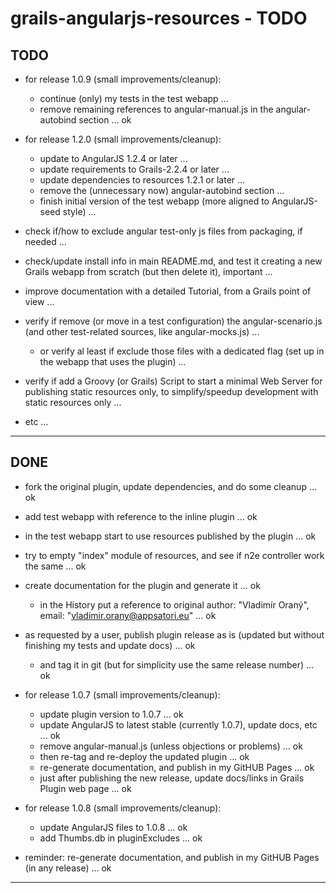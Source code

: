 grails-angularjs-resources - TODO
=================================

TODO
----

- for release 1.0.9 (small improvements/cleanup):
	- continue (only) my tests in the test webapp ...
	- remove remaining references to angular-manual.js in the angular-autobind section ... ok

- for release 1.2.0 (small improvements/cleanup):
	- update to AngularJS 1.2.4 or later ...
	- update requirements to Grails-2.2.4 or later ...
	- update dependencies to resources 1.2.1 or later ...
	- remove the (unnecessary now) angular-autobind section ...
	- finish initial version of the test webapp (more aligned to AngularJS-seed style) ...


- check if/how to exclude angular test-only js files from packaging, if needed ...

- check/update install info in main README.md, and test it creating a new Grails webapp from scratch (but then delete it), important ...
- improve documentation with a detailed Tutorial, from a Grails point of view ...


- verify if remove (or move in a test configuration) the angular-scenario.js (and other test-related sources, like angular-mocks.js) ...
	- or verify al least if exclude those files with a dedicated flag (set up in the webapp that uses the plugin) ...

- verify if add a Groovy (or Grails) Script to start a minimal Web Server for publishing static resources only, 
  to simplify/speedup development with static resources only ...


- etc ...

---------------


DONE
----

- fork the original plugin, update dependencies, and do some cleanup ... ok
- add test webapp with reference to the inline plugin ... ok

- in the test webapp start to use resources published by the plugin ... ok

- try to empty "index" module of resources, and see if n2e controller work the same ... ok

- create documentation for the plugin and generate it ... ok
	- in the History put a reference to original author: "Vladimír Oraný", email: "vladimir.orany@appsatori.eu" ... ok

- as requested by a user, publish plugin release as is (updated but without finishing my tests and update docs) ... ok
	- and tag it in git (but for simplicity use the same release number) ... ok

- for release 1.0.7 (small improvements/cleanup):
	- update plugin version to 1.0.7 ... ok
	- update AngularJS to latest stable (currently 1.0.7), update docs, etc ... ok
	- remove angular-manual.js (unless objections or problems) ... ok
	- then re-tag and re-deploy the updated plugin ... ok
	- re-generate documentation, and publish in my GitHUB Pages ... ok
	- just after publishing the new release, update docs/links in Grails Plugin web page ... ok

- for release 1.0.8 (small improvements/cleanup):
	- update AngularJS files to 1.0.8 ... ok
    - add Thumbs.db in pluginExcludes ... ok

- reminder: re-generate documentation, and publish in my GitHUB Pages (in any release) ... ok


---------------
